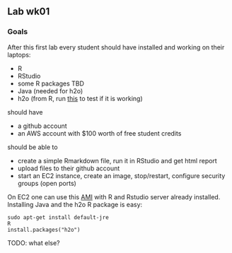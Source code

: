 
## Lab wk01

### Goals

After this first lab every student should have installed and working on their laptops:

- R
- RStudio
- some R packages TBD
- Java (needed for h2o)
- h2o (from R, run [this](h2o-test-installation.R) to test if it is working)

should have 

- a github account
- an AWS account with $100 worth of free student credits

should be able to 

- create a simple Rmarkdown file, run it in RStudio and get html report
- upload files to their github account
- start an EC2 instance, create an image, stop/restart, configure security groups (open ports)

On EC2 one can use this [AMI](http://www.louisaslett.com/RStudio_AMI/) with R and Rstudio server already
installed. Installing Java and the h2o R package is easy:
```
sudo apt-get install default-jre
R
install.packages("h2o")
```

TODO: what else?


